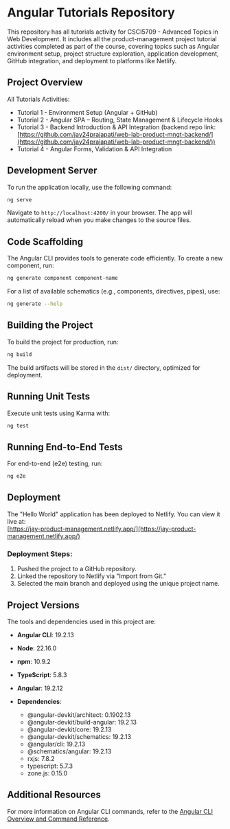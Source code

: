 # Angular Tutorials Repository

This repository has all tutorials activity for CSCI5709 - Advanced Topics in Web Development. It includes all the product-management project tutorial activities completed as part of the course, covering topics such as Angular environment setup, project structure exploration, application development, GitHub integration, and deployment to platforms like Netlify.

## Project Overview

All Tutorials Activities:

- Tutorial 1 - Environment Setup (Angular + GitHub)
- Tutorial 2 - Angular SPA – Routing, State Management & Lifecycle Hooks
- Tutorial 3 - Backend Introduction & API Integration (backend repo link: [https://github.com/jay24prajapati/web-lab-product-mngt-backend/](https://github.com/jay24prajapati/web-lab-product-mngt-backend/))
- Tutorial 4 - Angular Forms, Validation & API Integration

## Development Server

To run the application locally, use the following command:

```bash
ng serve
```

Navigate to `http://localhost:4200/` in your browser. The app will automatically reload when you make changes to the source files.

## Code Scaffolding

The Angular CLI provides tools to generate code efficiently. To create a new component, run:

```bash
ng generate component component-name
```

For a list of available schematics (e.g., components, directives, pipes), use:

```bash
ng generate --help
```

## Building the Project

To build the project for production, run:

```bash
ng build
```

The build artifacts will be stored in the `dist/` directory, optimized for deployment.

## Running Unit Tests

Execute unit tests using Karma with:

```bash
ng test
```

## Running End-to-End Tests

For end-to-end (e2e) testing, run:

```bash
ng e2e
```

## Deployment

The "Hello World" application has been deployed to Netlify. You can view it live at:  
[https://jay-product-management.netlify.app/](https://jay-product-management.netlify.app/)

### Deployment Steps:

1. Pushed the project to a GitHub repository.
2. Linked the repository to Netlify via "Import from Git."
3. Selected the main branch and deployed using the unique project name.

## Project Versions

The tools and dependencies used in this project are:

- **Angular CLI**: 19.2.13
- **Node**: 22.16.0
- **npm**: 10.9.2
- **TypeScript**: 5.8.3
- **Angular**: 19.2.12

- **Dependencies**:
  - @angular-devkit/architect: 0.1902.13
  - @angular-devkit/build-angular: 19.2.13
  - @angular-devkit/core: 19.2.13
  - @angular-devkit/schematics: 19.2.13
  - @angular/cli: 19.2.13
  - @schematics/angular: 19.2.13
  - rxjs: 7.8.2
  - typescript: 5.7.3
  - zone.js: 0.15.0

## Additional Resources

For more information on Angular CLI commands, refer to the [Angular CLI Overview and Command Reference](https://angular.dev/tools/cli).
